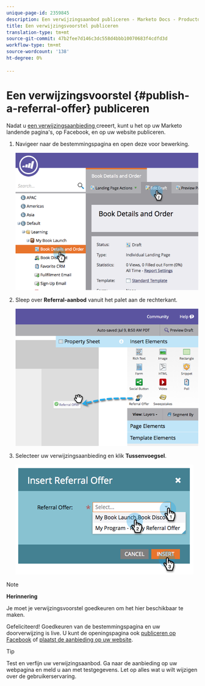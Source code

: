 ```yaml
---
unique-page-id: 2359845
description: Een verwijzingsaanbod publiceren - Marketo Docs - Productdocumentatie
title: Een verwijzingsvoorstel publiceren
translation-type: tm+mt
source-git-commit: 47b2fee7d146c3dc558d4bbb10070683f4cdfd3d
workflow-type: tm+mt
source-wordcount: '138'
ht-degree: 0%

---
```



# Een verwijzingsvoorstel {#publish-a-referral-offer} publiceren

Nadat u [een verwijzingsaanbieding ](create-a-referral-offer.md) creeert, kunt u het op uw Marketo landende pagina&#39;s, op Facebook, en op uw website publiceren.

1. Navigeer naar de bestemmingspagina en open deze voor bewerking.

   ![](assets/image2014-9-19-11-3a15-3a30.png)

1. Sleep over **Referral-aanbod** vanuit het palet aan de rechterkant.

   ![](assets/image2014-9-19-11-3a15-3a42.png)

1. Selecteer uw verwijzingsaanbieding en klik **Tussenvoegsel**.

   ![](assets/image2014-9-19-11-3a15-3a52.png)

>[!NOTE]
>
>**Herinnering**
>
>Je moet je verwijzingsvoorstel goedkeuren om het hier beschikbaar te maken.

Gefeliciteerd! Goedkeuren van de bestemmingspagina en uw doorverwijzing is live. U kunt de openingspagina ook [publiceren op Facebook](../../../../product-docs/demand-generation/facebook/publish-landing-pages-to-facebook.md) of [plaatst de aanbieding op uw website](../../../../product-docs/demand-generation/social/social-functions/deploy-social-on-your-website.md).

>[!TIP]
>
>Test en verfijn uw verwijzingsaanbod. Ga naar de aanbieding op uw webpagina en meld u aan met testgegevens. Let op alles wat u wilt wijzigen over de gebruikerservaring.


